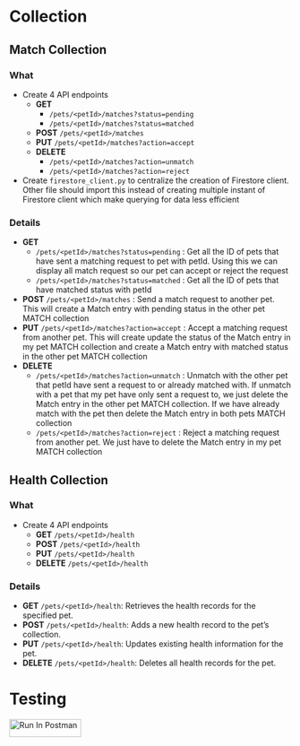 # Collection

## Match Collection

### What

- Create 4 API endpoints
  - **GET**
    - `/pets/<petId>/matches?status=pending`
    - `/pets/<petId>/matches?status=matched`
  - **POST** `/pets/<petId>/matches`
  - **PUT** `/pets/<petId>/matches?action=accept`
  - **DELETE**
    - `/pets/<petId>/matches?action=unmatch`
    - `/pets/<petId>/matches?action=reject`
- Create `firestore_client.py` to centralize the creation of Firestore client. Other file should import this instead of creating multiple instant of Firestore client which make querying for data less efficient

### Details

- **GET**
  - `/pets/<petId>/matches?status=pending` : Get all the ID of pets that have sent a matching request to pet with petId. Using this we can display all match request so our pet can accept or reject the request
  - `/pets/<petId>/matches?status=matched` : Get all the ID of pets that have matched status with petId
- **POST** `/pets/<petId>/matches` : Send a match request to another pet. This will create a Match entry with pending status in the other pet MATCH collection
- **PUT** `/pets/<petId>/matches?action=accept` : Accept a matching request from another pet. This will create update the status of the Match entry in my pet MATCH collection and create a Match entry with matched status in the other pet MATCH collection
- **DELETE**
  - `/pets/<petId>/matches?action=unmatch` : Unmatch with the other pet that petId have sent a request to or already matched with. If unmatch with a pet that my pet have only sent a request to, we just delete the Match entry in the other pet MATCH collection. If we have already match with the pet then delete the Match entry in both pets MATCH collection
  - `/pets/<petId>/matches?action=reject` : Reject a matching request from another pet. We just have to delete the Match entry in my pet MATCH collection

## Health Collection

### What

- Create 4 API endpoints
  - **GET** `/pets/<petId>/health`
  - **POST** `/pets/<petId>/health`
  - **PUT** `/pets/<petId>/health`
  - **DELETE** `/pets/<petId>/health`

### Details

- **GET** `/pets/<petId>/health`: Retrieves the health records for the specified pet.
- **POST** `/pets/<petId>/health`: Adds a new health record to the pet’s collection.
- **PUT** `/pets/<petId>/health`: Updates existing health information for the pet.
- **DELETE** `/pets/<petId>/health`: Deletes all health records for the pet.

# Testing

[<img src="https://run.pstmn.io/button.svg" alt="Run In Postman" style="width: 128px; height: 32px;">](https://app.getpostman.com/run-collection/21134493-168fae25-5c38-41e0-aad5-6cef3190b6f4?action=collection%2Ffork&source=rip_markdown&collection-url=entityId%3D21134493-168fae25-5c38-41e0-aad5-6cef3190b6f4%26entityType%3Dcollection%26workspaceId%3D4906f7d8-066c-4f82-aff0-8850ec269345)
